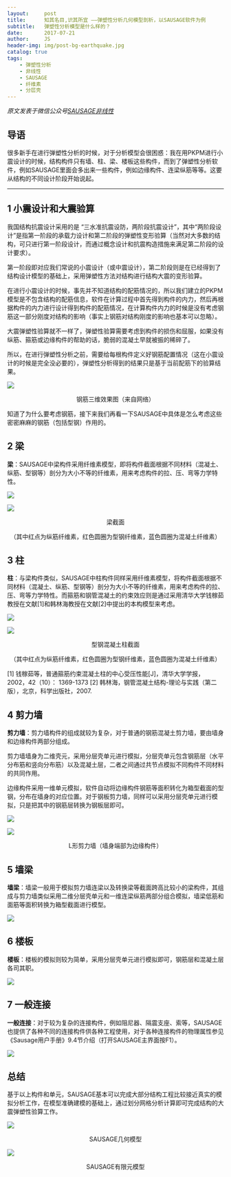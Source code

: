 ```yaml
---
layout:     post
title:      知其名目,识其所宜 ——弹塑性分析几何模型剖析，以SAUSAGE软件为例
subtitle:   弹塑性分析模型是什么样的？
date:       2017-07-21
author:     JS
header-img: img/post-bg-earthquake.jpg
catalog: true
tags:
    - 弹塑性分析
    - 非线性
    - SAUSAGE
    - 纤维素
    - 分层壳
---
```


*原文发表于微信公众号[SAUSAGE非线性](https://mp.weixin.qq.com/s/bcGS0S3y0NqFxdRo4FdIqQ)*

## 导语

很多新手在进行弹塑性分析的时候，对于分析模型会很困惑：我在用PKPM进行小震设计的时候，结构构件只有墙、柱、梁、楼板这些构件，而到了弹塑性分析软件，例如SAUSAGE里面会多出来一些构件，例如边缘构件、连梁纵筋等等。这要从结构的不同设计阶段开始说起。

---

## 1 小震设计和大震验算

我国结构抗震设计采用的是 “三水准抗震设防，两阶段抗震设计”，其中“两阶段设计”是指第一阶段的承载力设计和第二阶段的弹塑性变形验算（当然对大多数的结构，可只进行第一阶段设计，而通过概念设计和抗震构造措施来满足第二阶段的设计要求）。

第一阶段即对应我们常说的小震设计（或中震设计），第二阶段则是在已经得到了结构设计模型的基础上，采用弹塑性方法对结构进行结构大震的变形验算。

在进行小震设计的时候，事先并不知道结构的配筋情况的，所以我们建立的PKPM模型是不包含结构的配筋信息，软件在计算过程中首先得到构件的内力，然后再根据构件的内力进行设计得到构件的配筋情况，在计算构件内力的时候是没有考虑钢筋这一部分刚度对结构的影响（事实上钢筋对结构刚度的影响也基本可以忽略）。

大震弹塑性验算就不一样了，弹塑性验算需要考虑到构件的损伤和屈服，如果没有纵筋、箍筋或边缘构件的帮助的话，脆弱的混凝土早就被振的稀碎了。

所以，在进行弹塑性分析之前，需要给每根构件定义好钢筋配置情况（这在小震设计的时候是完全没必要的），弹塑性分析得到的结果只是基于当前配筋下的验算结果。

![](http://mmbiz.qpic.cn/mmbiz_png/sNA50XDjbpS272EZb0jVrMyQWVCicWvt4Mqf9KCDJia10rZWJiaW2gwq3eibWficL7XLL3e1ElGNIQQz4nvcJjqjibyw/640?wx_fmt=png&tp=webp&wxfrom=5&wx_lazy=1&wx_co=1)

<center>钢筋三维效果图（来自网络）</center>

知道了为什么要考虑钢筋，接下来我们再看一下SAUSAGE中具体是怎么考虑这些密密麻麻的钢筋（包括型钢）作用的。

## 2 梁

**梁**：SAUSAGE中梁构件采用纤维素模型，即将构件截面根据不同材料（混凝土、纵筋、型钢等）剖分为大小不等的纤维素，用来考虑构件的拉、压、弯等力学特性。

![](http://mmbiz.qpic.cn/mmbiz_png/sNA50XDjbpS272EZb0jVrMyQWVCicWvt4sVh4YTXTF8wW2M9ZxkybiahIVc6DokwujX4icribBJVocQQDb1xibt23icA/640?wx_fmt=png&tp=webp&wxfrom=5&wx_lazy=1&wx_co=1)

![](http://mmbiz.qpic.cn/mmbiz_png/sNA50XDjbpS272EZb0jVrMyQWVCicWvt4icogtaYcz2Q5SUCGGts7GPa18GN0W5ZuUDiaqq2H42elM0vCoC9ZAIjQ/640?wx_fmt=png&tp=webp&wxfrom=5&wx_lazy=1&wx_co=1)

<center>梁截面

（其中红点为纵筋纤维素，红色圆圈为型钢纤维素，蓝色圆圈为混凝土纤维素）

</center>

## 3 柱

**柱**：与梁构件类似，SAUSAGE中柱构件同样采用纤维素模型，将构件截面根据不同材料（混凝土、纵筋、型钢等）剖分为大小不等的纤维素，用来考虑构件的拉、压、弯等力学特性。而箍筋和钢管混凝土的约束效应则是通过采用清华大学钱稼茹教授在文献[1]和韩林海教授在文献[2]中提出的本构模型来考虑。

![](http://mmbiz.qpic.cn/mmbiz_png/sNA50XDjbpQ6cYWa8qZpocBHRTFLLVGJonJhdvgtJSN0oYzWNasicw9zpFrfj7fIKD1mhB4wnWAzUAfKknfWWlQ/640?wx_fmt=png&tp=webp&wxfrom=5&wx_lazy=1&wx_co=1)

![](http://mmbiz.qpic.cn/mmbiz_png/sNA50XDjbpQ6cYWa8qZpocBHRTFLLVGJ8iaCdZ2zIKW5zTECg6wjpl2wqKmodWmdDic0ibj0C5ia1gHXncYLNTldsQ/640?wx_fmt=png&tp=webp&wxfrom=5&wx_lazy=1&wx_co=1)

<center>型钢混凝土柱截面

（其中红点为纵筋纤维素，红色圆圈为型钢纤维素，蓝色圆圈为混凝土纤维素）

</center>

[1] 钱稼茹等，普通箍筋约束混凝土柱的中心受压性能[J]，清华大学学报，2002，42（10）： 1369-1373
[2] 韩林海，钢管混凝土结构-理论与实践（第二版），北京，科学出版社，2007.

## 4 剪力墙

**剪力墙**：剪力墙构件的组成就较为复杂，对于普通的钢筋混凝土剪力墙，要由墙身和边缘构件两部分组成。

剪力墙墙身为二维壳元，采用分层壳单元进行模拟，分层壳单元包含钢筋层（水平分布筋和竖向分布筋）以及混凝土层，二者之间通过共节点模拟不同构件不同材料的共同作用。

边缘构件采用一维单元模拟，软件自动将边缘构件钢筋等面积转化为箱型截面的型钢，分布在墙身的对应位置。对于钢板剪力墙，同样可以采用分层壳单元进行模拟，只是把其中的钢筋层转换为钢板层即可。

![](http://mmbiz.qpic.cn/mmbiz_jpg/sNA50XDjbpQ6cYWa8qZpocBHRTFLLVGJcVnDXQllUqwt4MKI7fUAbfT7fbfElXCLJ6rE1OlJkmVyGGfibYOpyKw/640?wx_fmt=jpeg&tp=webp&wxfrom=5&wx_lazy=1&wx_co=1) 

![](http://mmbiz.qpic.cn/mmbiz_png/sNA50XDjbpQ6cYWa8qZpocBHRTFLLVGJia0su9eysfic21Ls373dwYXxhu5SMnNPgLVdbTaSw0MFI1eLicyhgK68g/640?wx_fmt=png&tp=webp&wxfrom=5&wx_lazy=1&wx_co=1)

<center>L形剪力墙（墙身端部为边缘构件）</center>

## 5 墙梁

**墙梁**：墙梁一般用于模拟剪力墙连梁以及转换梁等截面跨高比较小的梁构件，其组成与剪力墙类似采用二维分层壳单元和一维连梁纵筋两部分组合模拟，墙梁低筋和面筋等面积转换为箱型截面进行模型。

![](http://mmbiz.qpic.cn/mmbiz_jpg/sNA50XDjbpQ6cYWa8qZpocBHRTFLLVGJgV2xHYwEicPZwSOMh5nZZezUa5kTSuohl6ZPUCC418YVSqp8VoJWAvg/640?wx_fmt=jpeg&tp=webp&wxfrom=5&wx_lazy=1&wx_co=1)

## 6 楼板

**楼板**：楼板的模拟则较为简单，采用分层壳单元进行模拟即可，钢筋层和混凝土层各司其职。

![](http://mmbiz.qpic.cn/mmbiz_png/sNA50XDjbpQ6cYWa8qZpocBHRTFLLVGJhYKr6l1Fzdibj96RIqQXKqsFFMqSFyGKicT34e1g4BMnbJYNLBZzQttQ/640?wx_fmt=png&tp=webp&wxfrom=5&wx_lazy=1&wx_co=1)

## 7 一般连接

**一般连接**：对于较为复杂的连接构件，例如阻尼器、隔震支座、索等，SAUSAGE也提供了各种不同的连接构件供各种工程使用，对于各种连接构件的物理属性参见《Sausage用户手册》9.4节介绍（打开SAUSAGE主界面按F1）。

![](http://mmbiz.qpic.cn/mmbiz_png/sNA50XDjbpQ6cYWa8qZpocBHRTFLLVGJJ7Gxfee3KbvVujia4kfuEWAibmgFZAnZZwAy4gq3pVjVXDbwW7SoX63A/640?wx_fmt=png&tp=webp&wxfrom=5&wx_lazy=1&wx_co=1)

## 总结

基于以上构件和单元，SAUSAGE基本可以完成大部分结构工程比较接近真实的模拟分析工作，在模型准确建模的基础上，通过划分网格分析计算即可完成结构的大震弹塑性验算工作。

![](http://mmbiz.qpic.cn/mmbiz_png/sNA50XDjbpQ6cYWa8qZpocBHRTFLLVGJEKE1LSpKfg7UDlrb6n19aviblLMQs83uYZAfFzBwgawJHkkoQ8xyYicw/640?wx_fmt=png&tp=webp&wxfrom=5&wx_lazy=1&wx_co=1)

<center>SAUSAGE几何模型</center>

![](http://mmbiz.qpic.cn/mmbiz_png/sNA50XDjbpQ6cYWa8qZpocBHRTFLLVGJFjEuT5Bia11xNK6CJ4jmuquA6X4JDcIeFKKG1aGXYTXDs433An5cx7Q/640?wx_fmt=png&tp=webp&wxfrom=5&wx_lazy=1&wx_co=1)

<center>SAUSAGE有限元模型</center>

